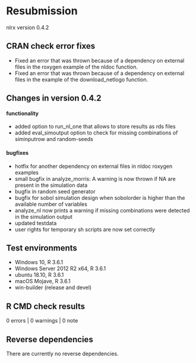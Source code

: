 # Resubmission

nlrx version 0.4.2

## CRAN check error fixes
* Fixed an error that was thrown because of a dependency on external files in the roxygen example of the nldoc function. 
* Fixed an error that was thrown because of a dependency on external files in the example of the download_netlogo function.


## Changes in version 0.4.2
#### functionality
* added option to run_nl_one that allows to store results as rds files
* added eval_simoutput option to check for missing combinations of siminputrow and random-seeds

#### bugfixes
* hotfix for another dependency on external files in nldoc roxygen examples
* small bugfix in analyze_morris: A warning is now thrown if NA are present in the simulation data
* bugfix in random seed generator
* bugfix for sobol simulation design when sobolorder is higher than the available number of variables
* analyze_nl now prints a warning if missing combinations were detected in the simulation output
* updated testdata
* user rights for temporary sh scripts are now set correctly


## Test environments
* Windows 10, R 3.6.1
* Windows Server 2012 R2 x64, R 3.6.1
* ubuntu 18.10, R 3.6.1
* macOS Mojave, R 3.6.1
* win-builder (release and devel)

## R CMD check results

0 errors | 0 warnings | 0 note

## Reverse dependencies

There are currently no reverse dependencies.
